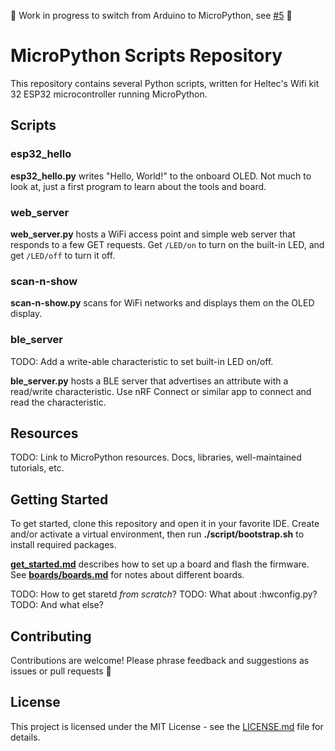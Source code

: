 :construction: Work in progress to switch from Arduino to MicroPython, see [#5](https://github.com/solvaholic/arduino/issues/5) :construction:

# MicroPython Scripts Repository

This repository contains several Python scripts, written for Heltec's Wifi kit 32 ESP32 microcontroller running MicroPython.

## Scripts

### esp32_hello

**esp32_hello.py** writes "Hello, World!" to the onboard OLED. Not much to look at, just a first program to learn about the tools and board.

### web_server

**web_server.py** hosts a WiFi access point and simple web server that responds to a few GET requests. Get `/LED/on` to turn on the built-in LED, and get `/LED/off` to turn it off.

### scan-n-show

**scan-n-show.py** scans for WiFi networks and displays them on the OLED display.

### ble_server

TODO: Add a write-able characteristic to set built-in LED on/off.

**ble_server.py** hosts a BLE server that advertises an attribute with a read/write characteristic. Use nRF Connect or similar app to connect and read the characteristic.

## Resources

TODO: Link to MicroPython resources. Docs, libraries, well-maintained tutorials, etc.

## Getting Started

To get started, clone this repository and open it in your favorite IDE. Create and/or activate a virtual environment, then run **./script/bootstrap.sh** to install required packages.

[**get_started.md**](get_started.md) describes how to set up a board and flash the firmware. See [**boards/boards.md**](boards/boards.md) for notes about different boards.

TODO: How to get staretd _from scratch_?
TODO: What about :hwconfig.py?
TODO: And what else?

## Contributing

Contributions are welcome! Please phrase feedback and suggestions as issues or pull requests :bow:

## License

This project is licensed under the MIT License - see the [LICENSE.md](LICENSE.md) file for details.